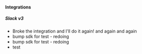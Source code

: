 
#### Integrations

##### Slack v3

- Broke the integration and I'll do it again! and again and again
-   bump sdk for test - redoing
-  bump sdk for test - redoing
- test